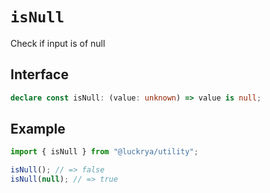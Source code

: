 # `isNull`

Check if input is of null

## Interface

```ts
declare const isNull: (value: unknown) => value is null;
```

## Example

```ts
import { isNull } from "@luckrya/utility";

isNull(); // => false
isNull(null); // => true
```
